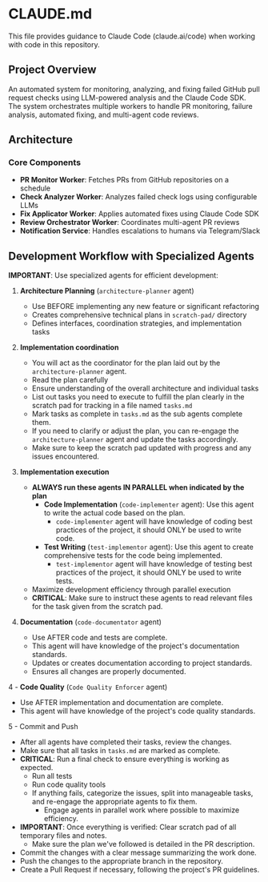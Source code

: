# CLAUDE.md

This file provides guidance to Claude Code (claude.ai/code) when working with code in this repository.

## Project Overview

An automated system for monitoring, analyzing, and fixing failed GitHub pull request checks using LLM-powered analysis and the Claude Code SDK. The system orchestrates multiple workers to handle PR monitoring, failure analysis, automated fixing, and multi-agent code reviews.

## Architecture

### Core Components
- **PR Monitor Worker**: Fetches PRs from GitHub repositories on a schedule
- **Check Analyzer Worker**: Analyzes failed check logs using configurable LLMs
- **Fix Applicator Worker**: Applies automated fixes using Claude Code SDK
- **Review Orchestrator Worker**: Coordinates multi-agent PR reviews
- **Notification Service**: Handles escalations to humans via Telegram/Slack

## Development Workflow with Specialized Agents

**IMPORTANT**: Use specialized agents for efficient development:

1. **Architecture Planning** (`architecture-planner` agent)
   - Use BEFORE implementing any new feature or significant refactoring
   - Creates comprehensive technical plans in `scratch-pad/` directory
   - Defines interfaces, coordination strategies, and implementation tasks

2. **Implementation coordination**
   - You will act as the coordinator for the plan laid out by the `architecture-planner` agent.
   - Read the plan carefully
   - Ensure understanding of the overall architecture and individual tasks
   - List out tasks you need to execute to fulfill the plan clearly in the scratch pad for tracking in a file named `tasks.md`
   - Mark tasks as complete in `tasks.md` as the sub agents complete them.
   - If you need to clarify or adjust the plan, you can re-engage the `architecture-planner` agent and update the tasks accordingly.
   - Make sure to keep the scratch pad updated with progress and any issues encountered.

2. **Implementation execution**
   - **ALWAYS run these agents IN PARALLEL when indicated by the plan**
     - **Code Implementation** (`code-implementer` agent): Use this agent to write the actual code based on the plan.
       - `code-implementer` agent will have knowledge of coding best practices of the project, it should ONLY be used to write code.
     - **Test Writing** (`test-implementor` agent): Use this agent to create comprehensive tests for the code being implemented.
       - `test-implementor` agent will have knowledge of testing best practices of the project, it should ONLY be used to write tests.
   - Maximize development efficiency through parallel execution
   - **CRITICAL**: Make sure to instruct these agents to read relevant files for the task given from the scratch pad.

3. **Documentation** (`code-documentator` agent)
   - Use AFTER code and tests are complete.
   - This agent will have knowledge of the project's documentation standards.
   - Updates or creates documentation according to project standards.
   - Ensures all changes are properly documented.

4 - **Code Quality** (`Code Quality Enforcer` agent)
   - Use AFTER implementation and documentation are complete.
   - This agent will have knowledge of the project's code quality standards.

5 - Commit and Push
   - After all agents have completed their tasks, review the changes.
   - Make sure that all tasks in `tasks.md` are marked as complete.
   - **CRITICAL**: Run a final check to ensure everything is working as expected.
     - Run all tests
     - Run code quality tools
     - If anything fails, categorize the issues, split into manageable tasks, and re-engage the appropriate agents to fix them.
       - Engage agents in parallel work where possible to maximize efficiency.
   - **IMPORTANT**: Once everything is verified: Clear scratch pad of all temporary files and notes.
     - Make sure the plan we've followed is detailed in the PR description.
   - Commit the changes with a clear message summarizing the work done.
   - Push the changes to the appropriate branch in the repository.
   - Create a Pull Request if necessary, following the project's PR guidelines.